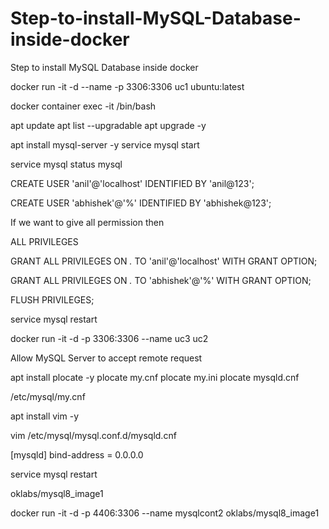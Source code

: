# Step-to-install-MySQL-Database-inside-docker
Step to install MySQL Database inside docker


docker run -it -d --name -p 3306:3306 uc1 ubuntu:latest

docker container exec -it /bin/bash

apt update
apt list --upgradable
apt upgrade -y

apt install mysql-server -y
service mysql start

service mysql status
mysql


CREATE USER 'anil'@'localhost' IDENTIFIED BY 'anil@123';

CREATE USER 'abhishek'@'%' IDENTIFIED BY 'abhishek@123';

If we want to give all permission then

ALL PRIVILEGES

GRANT ALL PRIVILEGES ON *.* TO 'anil'@'localhost' WITH GRANT OPTION;

GRANT ALL PRIVILEGES ON *.* TO 'abhishek'@'%' WITH GRANT OPTION;

FLUSH PRIVILEGES;

service mysql restart

docker run -it -d -p 3306:3306 --name uc3 uc2


Allow MySQL Server to accept remote request


apt install plocate -y
plocate my.cnf
plocate my.ini
plocate mysqld.cnf


/etc/mysql/my.cnf

apt install vim -y

vim /etc/mysql/mysql.conf.d/mysqld.cnf

[mysqld]
bind-address = 0.0.0.0


service mysql restart


oklabs/mysql8_image1


docker run -it -d -p 4406:3306 --name mysqlcont2 oklabs/mysql8_image1
